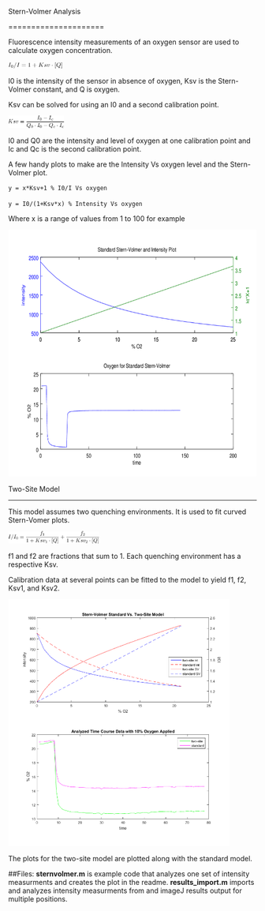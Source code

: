 Stern-Volmer Analysis

=====================



Fluorescence intensity measurements of an oxygen sensor are used to calculate oxygen concentration.



<img src="images/standard.png" style="height: 12.5px;"/>

<!---

latex2png.com

I_0/I=1+Ksv\cdot[Q]}

-->



I0 is the intensity of the sensor in absence of oxygen, Ksv is the Stern-Volmer constant, and Q is oxygen.



Ksv can be solved for using an I0 and a second calibration point.



<img src="images/Ksv.png" style="height: 25px;"/>

<!---

latex2png.com

Ksv = \frac{I_0-I_c}{Q_0\cdot{I_0} - Q_c\cdot{I_c}}

-->

I0 and Q0 are the intensity and level of oxygen at one calibration point and Ic and Qc is the second calibration point.



A few handy plots to make are the Intensity Vs oxygen level and the Stern-Volmer plot.



	y = x*Ksv+1 % I0/I Vs oxygen

	y = I0/(1+Ksv*x) % Intensity Vs oxygen



Where x is a range of values from 1 to 100 for example



<img src="images/standard-SVP-plot.png" style="height: 500px;"/>









Two-Site Model

-----

This model assumes two quenching environments. It is used to fit curved Stern-Vomer plots.



<img src="images/two-site.png" style="height: 25px;"/>

<!---

latex2png.com

I/I_0=\frac{f_1}{1+Ksv_1\cdot[Q]}+\frac{f_2}{1+Ksv_2\cdot[Q]}

-->



f1 and f2 are fractions that sum to 1. Each quenching environment has a respective Ksv.

Calibration data at several points can be fitted to the model to yield f1, f2, Ksv1, and Ksv2.



<img src="images/SV-and-timecourse.png" style="height: 500px;"/>



The plots for the two-site model are plotted along with the standard model.

##Files:
**sternvolmer.m** is example code that analyzes one set of intensity measurments and creates the plot in the readme.
**results_import.m** imports and analyzes intensity measurments from and imageJ results output for multiple positions.




